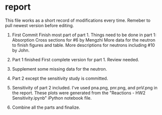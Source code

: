 # report

This file works as a short record of modifications every time.
Remeber to pull newest version before editing.

1. First Commit
Finish most part of part 1.
Things need to be done in part 1:
Absorption Cross sections for #6 by Mengzhi 
More data for the neutron to finish figures and table. More descriptions for neutrons including #10 by John. 

2. Part 1 finished
First complete version for part 1. Review needed.

3. Supplement some missing data for the neutron.

4. Part 2 except the sensitivity study is committed. 

5. Sensitivity of part 2 included. I've used pna.png, pnr.png, and pnV.png in the report. These plots were generated from the "Reactions - HW2 Sensitivity.ipynb" iPython notebook file.

6. Combine all the parts and finalize. 